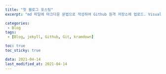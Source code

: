 ```yaml
---
title: "첫 블로그 포스팅"
excerpt: "md 파일에 마크다운 문법으로 작성하여 Github 원격 저장소에 업로드. Visual Studio code 사용!"

categories:
 - Blog
tags:
 - [Blog, jekyll, Github, Git, kramdown]

toc: true
toc_sticky: true

data: 2021-04-14
last_modified_at: 2021-04-14
---
```

